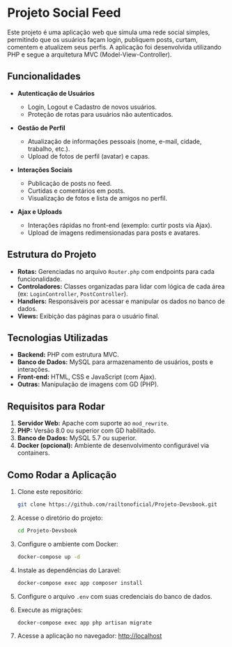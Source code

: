 # Projeto Social Feed

Este projeto é uma aplicação web que simula uma rede social simples, permitindo que os usuários façam login, publiquem posts, curtam, comentem e atualizem seus perfis. A aplicação foi desenvolvida utilizando PHP e segue a arquitetura MVC (Model-View-Controller).

## Funcionalidades

- **Autenticação de Usuários**  
  - Login, Logout e Cadastro de novos usuários.
  - Proteção de rotas para usuários não autenticados.

- **Gestão de Perfil**  
  - Atualização de informações pessoais (nome, e-mail, cidade, trabalho, etc.).
  - Upload de fotos de perfil (avatar) e capas.

- **Interações Sociais**  
  - Publicação de posts no feed.  
  - Curtidas e comentários em posts.  
  - Visualização de fotos e lista de amigos no perfil.

- **Ajax e Uploads**  
  - Interações rápidas no front-end (exemplo: curtir posts via Ajax).  
  - Upload de imagens redimensionadas para posts e avatares.  

## Estrutura do Projeto

- **Rotas:** Gerenciadas no arquivo `Router.php` com endpoints para cada funcionalidade.  
- **Controladores:** Classes organizadas para lidar com lógica de cada área (ex: `LoginController`, `PostController`).  
- **Handlers:** Responsáveis por acessar e manipular os dados no banco de dados.  
- **Views:** Exibição das páginas para o usuário final.  

## Tecnologias Utilizadas

- **Backend:** PHP com estrutura MVC.  
- **Banco de Dados:** MySQL para armazenamento de usuários, posts e interações.  
- **Front-end:** HTML, CSS e JavaScript (com Ajax).  
- **Outras:** Manipulação de imagens com GD (PHP).

## Requisitos para Rodar

1. **Servidor Web:** Apache com suporte ao `mod_rewrite`.  
2. **PHP:** Versão 8.0 ou superior com GD habilitado.  
3. **Banco de Dados:** MySQL 5.7 ou superior.  
4. **Docker (opcional):** Ambiente de desenvolvimento configurável via containers.

## Como Rodar a Aplicação

1. Clone este repositório:
   ```bash
   git clone https://github.com/railtonoficial/Projeto-Devsbook.git
   ```

2. Acesse o diretório do projeto:
   ```bash
   cd Projeto-Devsbook
   ```

3. Configure o ambiente com Docker:
   ```bash
   docker-compose up -d
   ```

4. Instale as dependências do Laravel:
   ```bash
   docker-compose exec app composer install
   ```

5. Configure o arquivo `.env` com suas credenciais do banco de dados.

6. Execute as migrações:
   ```bash
   docker-compose exec app php artisan migrate
   ```

7. Acesse a aplicação no navegador: [http://localhost](http://localhost)

